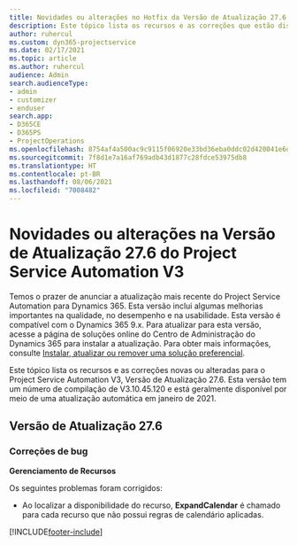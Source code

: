 ```yaml
---
title: Novidades ou alterações no Hotfix da Versão de Atualização 27.6 do Project Service Automation V3
description: Este tópico lista os recursos e as correções que estão disponíveis no Hotfix da Versão de Atualização 27.6 do Project Service Automation V3.
author: ruhercul
ms.custom: dyn365-projectservice
ms.date: 02/17/2021
ms.topic: article
ms.author: ruhercul
audience: Admin
search.audienceType:
- admin
- customizer
- enduser
search.app:
- D365CE
- D365PS
- ProjectOperations
ms.openlocfilehash: 8754af4a500ac9c9115f06920e33bd36eba0ddc02d420041e6d8415eecc8de50
ms.sourcegitcommit: 7f8d1e7a16af769adb43d1877c28fdce53975db8
ms.translationtype: HT
ms.contentlocale: pt-BR
ms.lasthandoff: 08/06/2021
ms.locfileid: "7008482"
---
```

# <a name="whats-new-or-changed-in-project-service-automation-update-release-276-v3"></a>Novidades ou alterações na Versão de Atualização 27.6 do Project Service Automation V3

Temos o prazer de anunciar a atualização mais recente do Project Service Automation para Dynamics 365. Esta versão inclui algumas melhorias importantes na qualidade, no desempenho e na usabilidade. Esta versão é compatível com o Dynamics 365 9.x. Para atualizar para esta versão, acesse a página de soluções online do Centro de Administração do Dynamics 365 para instalar a atualização. Para obter mais informações, consulte [Instalar, atualizar ou remover uma solução preferencial](/power-platform/admin/install-remove-preferred-solution).

Este tópico lista os recursos e as correções novas ou alteradas para o Project Service Automation V3, Versão de Atualização 27.6. Esta versão tem um número de compilação de V3.10.45.120 e está geralmente disponível por meio de uma atualização automática em janeiro de 2021.

## <a name="update-release-276"></a>Versão de Atualização 27.6

### <a name="bug-fixes"></a>Correções de bug


**Gerenciamento de Recursos**

Os seguintes problemas foram corrigidos:

- Ao localizar a disponibilidade do recurso, **ExpandCalendar** é chamado para cada recurso que não possui regras de calendário aplicadas.


[!INCLUDE[footer-include](../includes/footer-banner.md)]